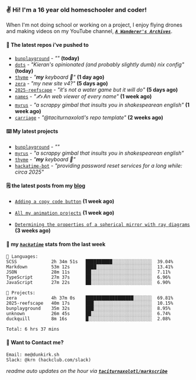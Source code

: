 ### ✌️ Hi! I'm a 16 year old homeschooler and coder!

When I'm not doing school or working on a project, I enjoy flying drones and making videos on my YouTube channel, [**_`A Wanderer's Archives`_**](https://youtube.com/@wanderer.archives).

#### 👷 The latest repos i've pushed to

- [`bunplayground`](https://github.com/taciturnaxolotl/bunplayground) - _""_ **(today)**
- [`dots`](https://github.com/taciturnaxolotl/dots) - _"Kieran's opinionated (and probably slightly dumb) nix config"_ **(today)**
- [`thyme`](https://github.com/taciturnaxolotl/thyme) - _"**my** keyboard 🫶"_ **(1 day ago)**
- [`zera`](https://github.com/taciturnaxolotl/zera) - _"my new site v4?"_ **(5 days ago)**
- [`2025-reefscape`](https://github.com/df1317/2025-reefscape) - _"it's not a water game but it will do"_ **(5 days ago)**
- [`names`](https://github.com/aramshiva/names) - _"✍️ An web viewer of every name"_ **(1 week ago)**
- [`myrus`](https://github.com/taciturnaxolotl/myrus) - _"a scrappy gimbal that insults you in shakespearean english"_ **(1 week ago)**
- [`carriage`](https://github.com/taciturnaxolotl/carriage) - _"@taciturnaxolotl's repo template"_ **(2 weeks ago)**

#### ⌨️ My latest projects

- [`bunplayground`](https://github.com/taciturnaxolotl/bunplayground) - _""_
- [`myrus`](https://github.com/taciturnaxolotl/myrus) - _"a scrappy gimbal that insults you in shakespearean english"_
- [`thyme`](https://github.com/taciturnaxolotl/thyme) - _"**my** keyboard 🫶"_
- [`hackatime-bot`](https://github.com/taciturnaxolotl/hackatime-bot) - _"providing password reset services for a long while: circa 2025"_

#### 🗒️ the latest posts from my [blog](https://dunkirk.sh)

- [`Adding a copy code button`](https://dunkirk.sh/blog/adding-a-copy-button/) **(1 week ago)**

- [`All my animation projects`](https://dunkirk.sh/blog/my-animations/) **(1 week ago)**

- [`Determining the properties of a spherical mirror with ray diagrams`](https://dunkirk.sh/blog/spherical-ray-diagrams/) **(3 weeks ago)**



#### 📡 my [_`hackatime`_](https://waka.hackclub.com) stats from the last week

```text
💾 Languages:
SCSS             2h 34m 51s   ██████████░░░░░░░░░░░░░░░  39.04%
Markdown         53m 12s      ████░░░░░░░░░░░░░░░░░░░░░  13.41%
JSON             28m 11s      ██░░░░░░░░░░░░░░░░░░░░░░░  7.11%
TypeScript       27m 37s      ██░░░░░░░░░░░░░░░░░░░░░░░  6.96%
JavaScript       27m 22s      ██░░░░░░░░░░░░░░░░░░░░░░░  6.90%

💼 Projects:
zera             4h 37m 0s    ██████████████████░░░░░░░  69.81%
2025-reefscape   40m 17s      ███░░░░░░░░░░░░░░░░░░░░░░  10.15%
bunplayground    35m 32s      ███░░░░░░░░░░░░░░░░░░░░░░  8.95%
unknown          26m 45s      ██░░░░░░░░░░░░░░░░░░░░░░░  6.74%
duckquill        8m 16s       █░░░░░░░░░░░░░░░░░░░░░░░░  2.08%

Total: 6 hrs 37 mins
```

#### 📮 Want to Contact me?

```text
Email: me@dunkirk.sh
Slack: @krn (hackclub.com/slack)
```

_readme auto updates on the hour via [**`taciturnaxolotl/markscribe`**](https://github.com/taciturnaxolotl/markscribe)_
